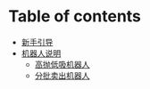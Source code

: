 # Table of contents

* [新手引导](README.md)
* [机器人说明](ji-qi-ren-shuo-ming/README.md)
  * [高抛低吸机器人](ji-qi-ren-shuo-ming/gao-pao-di-xi-ji-qi-ren.md)
  * [分批卖出机器人](ji-qi-ren-shuo-ming/fen-pi-mai-chu-ji-qi-ren.md)
